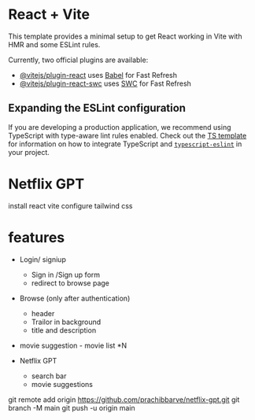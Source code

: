 # React + Vite

This template provides a minimal setup to get React working in Vite with HMR and some ESLint rules.

Currently, two official plugins are available:

- [@vitejs/plugin-react](https://github.com/vitejs/vite-plugin-react/blob/main/packages/plugin-react) uses [Babel](https://babeljs.io/) for Fast Refresh
- [@vitejs/plugin-react-swc](https://github.com/vitejs/vite-plugin-react/blob/main/packages/plugin-react-swc) uses [SWC](https://swc.rs/) for Fast Refresh

## Expanding the ESLint configuration

If you are developing a production application, we recommend using TypeScript with type-aware lint rules enabled. Check out the [TS template](https://github.com/vitejs/vite/tree/main/packages/create-vite/template-react-ts) for information on how to integrate TypeScript and [`typescript-eslint`](https://typescript-eslint.io) in your project.

# Netflix GPT

install react vite
configure tailwind css

# features

- Login/ signiup

  - Sign in /Sign up form
  - redirect to browse page

- Browse (only after authentication)
  - header
  - Trailor in background
  - title and description
- movie suggestion - movie list \*N

- Netflix GPT
  - search bar
  - movie suggestions

git remote add origin https://github.com/prachibbarve/netflix-gpt.git
git branch -M main
git push -u origin main
